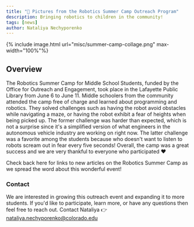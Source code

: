 ```yaml
---
title: "🎉 Pictures from the Robotics Summer Camp Outreach Program"
description: Bringing robotics to children in the community!
tags: [news]
author: Nataliya Nechyporenko
---
```


{% include image.html url="misc/summer-camp-collage.png" max-width="100%"%}

## Overview
The Robotics Summer Camp for Middle School Students, funded by the Office for Outreach and Engagement, took place in the Lafayette Public Library from June 6 to June 11. Middle schoolers from the community attended the camp free of charge and learned about programming and robotics. They solved challenges such as having the robot avoid obstacles while navigating a maze, or having the robot exhibit a fear of heights when being picked up. The former challenge was harder than expected, which is not a surprise since it's a simplified version of what engineers in the autonomous vehicle industry are working on right now. The latter challenge was a favorite among the students because who doesn't want to listen to robots scream out in fear every five seconds! Overall, the camp was a great success and we are very thankful to everyone who participated ❤️ 

Check back here for links to new articles on the Robotics Summer Camp as we spread the word about this wonderful event! 


### Contact
We are interested in growing this outreach event and expanding it to more students. If you'd like to participate, learn more, or have any questions then feel free to reach out. Contact Nataliya 👉 nataliya.nechyporenko@colorado.edu